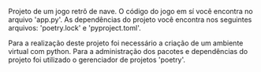 Projeto de um jogo retrô de nave. O código do jogo em sí você encontra no arquivo 'app.py'. As dependências do projeto você encontra nos seguintes arquivos: 'poetry.lock' e 'pyproject.toml'.

Para a realização deste projeto foi necessário a criação de um ambiente virtual com python. Para a administração dos pacotes e dependências do projeto foi utilizado o gerenciador de projetos 'poetry'.
